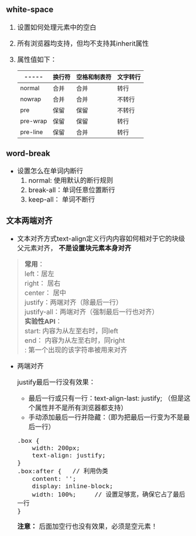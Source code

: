 <font size='4'>

### white-space

1. 设置如何处理元素中的空白
2. 所有浏览器均支持，但均不支持其inherit属性
3. 属性值如下：

    ----- | 换行符	| 空格和制表符 | 文字转行
    ----- | ----- | ----- | -----
    normal | 合并 | 合并 | 转行
    nowrap | 合并 | 合并 | 不转行
    pre | 保留 | 保留 | 不转行
    pre-wrap | 保留 | 保留 | 转行
    pre-line | 保留 | 合并 | 转行

### word-break

-  设置怎么在单词内断行
    1.  normal: 使用默认的断行规则 
    2.  break-all：单词任意位置断行 
    3.  keep-all： 单词不断行 

### 文本两端对齐

- 文本对齐方式text-align定义行内内容如何相对于它的块级父元素对齐， 
__不是设置块元素本身对齐__

> __常用__：    
left：居左  
right： 居右  
center： 居中  
justify：两端对齐（除最后一行）  
justify-all：两端对齐（强制最后一行也对齐）  
__实验性API__：    
start: 内容为从左至右时，同left  
end： 内容为从左至右时，同right  
<string>: 第一个出现的该字符串被用来对齐

- 两端对齐

    justify最后一行没有效果：
    - 最后一行或只有一行：text-align-last: justify; （但是这个属性并不是所有浏览器都支持）
    - 手动添加最后一行并隐藏：（即为把最后一行变为不是最后一行）
    ```
    .box {
        width: 200px;
        text-align: justify;
    }
    .box:after {   // 利用伪类
        content: '';
        display: inline-block;
        width: 100%;     // 设置足够宽，确保它占了最后一行
    }
    ```
    __注意：__ 后面加空行也没有效果，必须是空元素！


</font>
